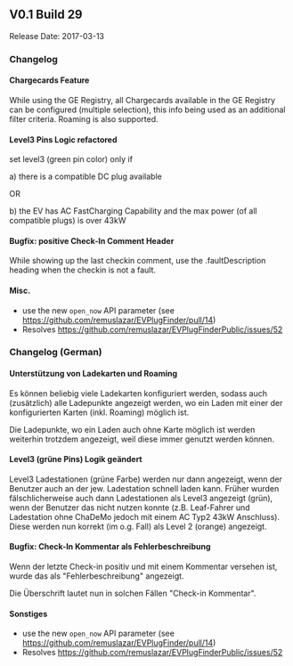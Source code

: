## V0.1 Build 29

Release Date: 2017-03-13

### Changelog

#### Chargecards Feature
While using the GE Registry, all Chargecards available in the GE Registry can be configured (multiple selection), this info being used as an additional filter criteria. Roaming is also supported.

#### Level3 Pins Logic refactored

set level3 (green pin color) only if

a) there is a compatible DC plug available

OR

b) the EV has AC FastCharging Capability and the max power (of all compatible plugs) is over 43kW

#### Bugfix: positive Check-In Comment Header

While showing up the last checkin comment, use the .faultDescription heading when the checkin is not a fault.

#### Misc.

- use the new `open_now` API parameter (see https://github.com/remuslazar/EVPlugFinder/pull/14)
- Resolves https://github.com/remuslazar/EVPlugFinderPublic/issues/52

### Changelog (German)

#### Unterstützung von Ladekarten und Roaming

Es können beliebig viele Ladekarten konfiguriert werden, sodass auch (zusätzlich) alle Ladepunkte 
angezeigt werden, wo ein Laden mit einer der konfigurierten Karten (inkl. Roaming) möglich ist.

Die Ladepunkte, wo ein Laden auch ohne Karte möglich ist werden weiterhin trotzdem angezeigt, 
weil diese immer genutzt werden können.

#### Level3 (grüne Pins) Logik geändert

Level3 Ladestationen (grüne Farbe) werden nur dann angezeigt, wenn der Benutzer auch an der jew. 
Ladestation schnell laden kann. Früher wurden fälschlicherweise auch dann Ladestationen als Level3 
angezeigt (grün), wenn der Benutzer das nicht nutzen konnte (z.B. Leaf-Fahrer und Ladestation 
ohne ChaDeMo jedoch mit einem AC Typ2 43kW Anschluss). Diese werden nun korrekt (im o.g. Fall) 
als Level 2 (orange) angezeigt.

#### Bugfix: Check-In Kommentar als Fehlerbeschreibung

Wenn der letzte Check-in positiv und mit einem Kommentar versehen ist, wurde das als "Fehlerbeschreibung" 
angezeigt.

Die Überschrift lautet nun in solchen Fällen "Check-in Kommentar".

#### Sonstiges

- use the new `open_now` API parameter (see https://github.com/remuslazar/EVPlugFinder/pull/14)
- Resolves https://github.com/remuslazar/EVPlugFinderPublic/issues/52

